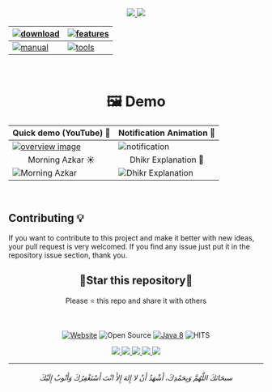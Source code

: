 <div align=center>
       <a href="/README_AR.md">
         <img  src="https://user-images.githubusercontent.com/48678280/174657158-9bc1a1d3-8d9c-4162-8d5b-71cc5d4c1fc6.png">
       </a>
       <a href="https://azkar-site.web.app/">
            <img src="https://user-images.githubusercontent.com/48678280/174669335-b9cdf440-4ba4-48a6-a218-addb0c749db6.png">
       </a>

<br>
</div>

<div align=center>

| <a href="https://azkar-site.web.app/#download"><img src="https://user-images.githubusercontent.com/48678280/174668116-c7b68018-f8a6-483f-9cc1-5966edb09566.png" alt="download"></a>  |<a href="https://github.com/AbdelrahmanBayoumi/Azkar-App/wiki/%F0%9F%93%8C-%D9%85%D9%85%D9%8A%D8%B2%D8%A7%D8%AA-%D8%A7%D9%84%D8%A8%D8%B1%D9%86%D8%A7%D9%85%D8%AC"><img src="https://user-images.githubusercontent.com/48678280/174659793-9175c292-e788-415b-a47d-2b1549ba95c1.png" alt="features"></a> |
| ------------- | ------------- |
| <a href="/DEVELOPMENT_MANUAL.md"><img src="https://user-images.githubusercontent.com/48678280/174668532-78b5768c-25cb-4a5e-bf44-6fff1ebb02f8.png" alt="manual"></a>  | <a href="/TOOLS.md"><img src="https://user-images.githubusercontent.com/48678280/174610070-7edda8be-b3eb-4ff3-bfeb-5363f6b6e25f.png" alt="tools"></a> |


       
</div>
<br>
<h1 align=center>🖼️ Demo</h1>

| Quick demo (YouTube) 📸 | Notification Animation 💬 |
| ------------- | ------------- |
| <a href="https://youtu.be/valBHDTIC1E"><img src="https://user-images.githubusercontent.com/48678280/141684196-899fb7f8-bf23-40b1-a98f-7570760056b0.png" alt="overview image"></a>  | <img src="https://user-images.githubusercontent.com/48678280/141681074-bde467a2-bc48-4e1c-8e51-861f224b2d34.gif" alt="notification">  |
| <div align=center>Morning Azkar ☀️</div> | <div align=center>Dhikr Explanation 📜</div> |
| <img src="https://github.com/AbdelrahmanBayoumi/Azkar-App/assets/48678280/fcc8d769-2c83-4a5f-86ed-79fc2dd44b4f" alt="Morning Azkar"> | <img src="https://github.com/AbdelrahmanBayoumi/Azkar-App/assets/48678280/d95eb813-6c78-42e6-8bb8-528a31d81e4e" alt="Dhikr Explanation"> |


<br>

## Contributing 💡
If you want to contribute to this project and make it better with new ideas, your pull request is very welcomed.
If you find any issue just put it in the repository issue section, thank you.



<div align=center>

<h2>🌟Star this repository🌟</h2>

Please ⭐️ this repo and share it with others
       
       
</div>


<br>

<div align=center>
       
[![Website](https://img.shields.io/website?color=black&down_color=black&label=%20&logo=google-earth&logoColor=white&up_color=black&up_message=Website&url=https://azkar-site.web.app/)](https://azkar-site.web.app/)
![Open Source](https://img.shields.io/badge/Open%20Source-%E2%9D%A4-red?style=flat) [![Java 8](https://img.shields.io/badge/Java-8-red.svg)](https://www.java.com)
![HITS](https://hits.seeyoufarm.com/api/count/incr/badge.svg?url=https%3A%2F%2Fgithub.com%2FAbdelrahmanBayoumi%2FAzkar-App&count_bg=%2379C83D&title_bg=%23555555&icon=&icon_color=%23E7E7E7&title=PAGE+VIEWS&edge_flat=false)
       
<p align="center">
   <a href="https://github.com/AbdelrahmanBayoumi/Azkar-App/releases/latest">
     <img src="https://img.shields.io/badge/Azkar-v1.2.8-green?style=flat"/> 
   </a>
  <a href="https://github.com/AbdelrahmanBayoumi/Azkar-App/issues">
    <img src="https://img.shields.io/github/issues/AbdelrahmanBayoumi/Azkar-App"/> 
  </a>
  <a href="https://github.com/AbdelrahmanBayoumi/Azkar-App/network/members">
    <img src="https://img.shields.io/github/forks/AbdelrahmanBayoumi/Azkar-App"/> 
  </a>  
  <a href="https://github.com/AbdelrahmanBayoumi/Azkar-App/stargazers">
    <img src="https://img.shields.io/github/stars/AbdelrahmanBayoumi/Azkar-App"/> 
  </a>
    <a href="https://github.com/AbdelrahmanBayoumi/Azkar-App/blob/master/LICENSE">
    <img src="https://img.shields.io/github/license/AbdelrahmanBayoumi/Azkar-App"/> 
  </a>
</p>
       
</div>


-----------

<h6 align="center">سبحَانَكَ اللَّهُمَّ وَبِحَمْدِكَ، أَشْهَدُ أَنْ لا إِلهَ إِلأَ انْتَ أَسْتَغْفِرُكَ وَأَتْوبُ إِلَيْكَ</h6>
